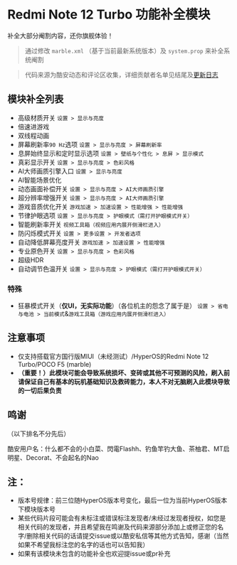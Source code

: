 # Redmi Note 12 Turbo 功能补全模块
补全大部分阉割内容，还你旗舰体验！
> 通过修改 `marble.xml` （基于当前最新系统版本）及 `system.prop` 来补全系统阉割

> 代码来源为酷安动态和评论区收集，详细贡献者名单见结尾及[更新日志](https://github.com/hiruocha/RedmiNote12TurboPatch/blob/main/CHANGELOG.md)
## 模块补全列表
- 高级材质开关 `设置 > 显示与亮度`
- 倍速进游戏
- 双线程动画
- 屏幕刷新率`90 Hz`选项 `设置 > 显示与亮度 > 屏幕刷新率`
- 息屏始终显示和定时显示选项 `设置 > 壁纸与个性化 > 息屏 > 显示模式`
- 真彩显示开关 `设置 > 显示与亮度 > 色彩风格`
- AI大师画质引擎入口 `设置 > 显示与亮度`
- AI智能场景优化
- 动态画面补偿开关 `设置 > 显示与亮度 > AI大师画质引擎`
- 超分辨率增强开关 `设置 > 显示与亮度 > AI大师画质引擎`
- 游戏音质优化开关 `游戏加速 > 加速设置 > 性能增强 > 性能增强`
- 节律护眼选项 `设置 > 显示与亮度 > 护眼模式（需打开护眼模式开关）`
- 智能刷新率开关 `视频工具箱（视频应用内展开侧滑栏进入）`
- 防闪烁模式开关 `设置 > 更多设置 > 开发者选项`
- 自动降低屏幕亮度开关 `游戏加速 > 加速设置 > 性能增强`
- 专业原色开关 `设置 > 显示与亮度 > 色彩风格`
- 超级HDR
- 自动调节色温开关 `设置 > 显示与亮度 > 护眼模式（需打开护眼模式开关）`
### 特殊
- 狂暴模式开关（**仅UI，无实际功能**）（各位机主的怨念了属于是） `设置 > 省电与电池 > 当前模式`&`游戏工具箱（游戏应用内展开侧滑栏进入）`
## 注意事项
- 仅支持搭载官方国行版MIUI（未经测试）/HyperOS的Redmi Note 12 Turbo/POCO F5 (marble)
- **（重要！）此模块可能会导致系统损坏、变砖或其他不可预测的风险，刷入前请保证自己有基本的玩机基础知识及救砖能力，本人不对无脑刷入此模块导致的一切后果负责**
## 鸣谢
（以下排名不分先后）

酷安用户名：什么都不会的小白菜、閃電Flashh、钓鱼竿钓大鱼、茶柚君、MT启明星、Decorat、不会起名的Nao
## 注：
- 版本号规律：前三位随HyperOS版本号变化，最后一位为当前HyperOS版本下模块版本号
- 某些代码片段可能会有未标注或错误标注发现者/未经过发现者授权，如您是相关代码的发现者，并且希望我在鸣谢及代码来源部分添加上或修正您的名字/删除相关代码的话请提交issue或以酷安私信等其他方式告知，感谢（当然如果不希望我标注您的名字的话也可以告知我）
- 如果有该模块未包含的功能补全也欢迎提issue或pr补充
